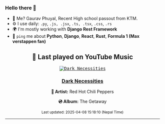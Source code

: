 ### Hello there 👋
- 💨 Me? Gaurav Phuyal, Recent High school passout from KTM.
- ⚙️ I use daily: `.py`, `.js, .jsx`, `.ts, .tsx`, `.css`, `.rs`
- 🌍 I'm mostly working with **Django Rest Framework**
- 💬 `ping` me about **Python**, **Django**, **React**, **Rust**, **Formula 1 (Max verstappen fan)**
<!-- YOUTUBE-MUSIC-START -->
<div align='center'>

## 🎵 Last played on YouTube Music

<kbd>

[![Dark Necessities](https://lastfm.freetls.fastly.net/i/u/174s/7e1ee7dbc2c188790d7b4c732385c2f9.jpg)](https://lastfm.freetls.fastly.net/i/u/174s/7e1ee7dbc2c188790d7b4c732385c2f9.jpg)

</kbd>

### [Dark Necessities](https://www.youtube.com/results?search_query=Red%20Hot%20Chili%20Peppers%20Dark%20Necessities)

**🎤 Artist:** Red Hot Chili Peppers

**💿 Album:** The Getaway

<sub>Last updated: 2025-04-08 15:18:10 (Nepal Time)</sub>

</div>

<!-- YOUTUBE-MUSIC-END -->
<hr>

